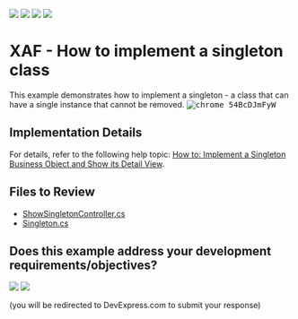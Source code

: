 <!-- default badges list -->
![](https://img.shields.io/endpoint?url=https://codecentral.devexpress.com/api/v1/VersionRange/128591220/23.1.5%2B)
[![](https://img.shields.io/badge/Open_in_DevExpress_Support_Center-FF7200?style=flat-square&logo=DevExpress&logoColor=white)](https://supportcenter.devexpress.com/ticket/details/E237)
[![](https://img.shields.io/badge/📖_How_to_use_DevExpress_Examples-e9f6fc?style=flat-square)](https://docs.devexpress.com/GeneralInformation/403183)
[![](https://img.shields.io/badge/💬_Leave_Feedback-feecdd?style=flat-square)](#does-this-example-address-your-development-requirementsobjectives)
<!-- default badges end -->

# XAF - How to implement a singleton class
This example demonstrates how to implement a singleton - a class that can have a single instance that cannot be removed. 
<kbd>![chrome_54BcDJmFyW](https://github.com/DevExpress-Examples/XAF_how-to-implement-a-singleton-class-e237/assets/14300209/d7ca655c-8789-4415-b718-027f2a11549e)</kbd>

## Implementation Details

For details, refer to the following help topic: [How to: Implement a Singleton Business Object and Show its Detail View](https://docs.devexpress.com/eXpressAppFramework/112916/ui-construction/views/ways-to-show-a-view/how-to-implement-a-singleton-business-object-and-show-its-detail-view).


## Files to Review

* [ShowSingletonController.cs](CS/EF/SingletonSolutionEF/SingletonSolutionEF.Module/Controllers/ShowSingletonController.cs) 
* [Singleton.cs](CS/EF/SingletonSolutionEF/SingletonSolutionEF.Module/BusinessObjects/Singleton.cs)

<!-- feedback -->
## Does this example address your development requirements/objectives?

[<img src="https://www.devexpress.com/support/examples/i/yes-button.svg"/>](https://www.devexpress.com/support/examples/survey.xml?utm_source=github&utm_campaign=xaf-how-to-implement-a-singleton-class&~~~was_helpful=yes) [<img src="https://www.devexpress.com/support/examples/i/no-button.svg"/>](https://www.devexpress.com/support/examples/survey.xml?utm_source=github&utm_campaign=xaf-how-to-implement-a-singleton-class&~~~was_helpful=no)

(you will be redirected to DevExpress.com to submit your response)
<!-- feedback end -->
